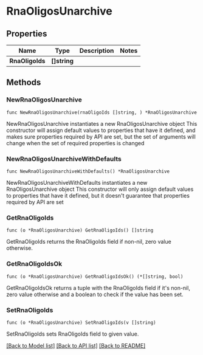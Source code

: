 # RnaOligosUnarchive

## Properties

Name | Type | Description | Notes
------------ | ------------- | ------------- | -------------
**RnaOligoIds** | **[]string** |  | 

## Methods

### NewRnaOligosUnarchive

`func NewRnaOligosUnarchive(rnaOligoIds []string, ) *RnaOligosUnarchive`

NewRnaOligosUnarchive instantiates a new RnaOligosUnarchive object
This constructor will assign default values to properties that have it defined,
and makes sure properties required by API are set, but the set of arguments
will change when the set of required properties is changed

### NewRnaOligosUnarchiveWithDefaults

`func NewRnaOligosUnarchiveWithDefaults() *RnaOligosUnarchive`

NewRnaOligosUnarchiveWithDefaults instantiates a new RnaOligosUnarchive object
This constructor will only assign default values to properties that have it defined,
but it doesn't guarantee that properties required by API are set

### GetRnaOligoIds

`func (o *RnaOligosUnarchive) GetRnaOligoIds() []string`

GetRnaOligoIds returns the RnaOligoIds field if non-nil, zero value otherwise.

### GetRnaOligoIdsOk

`func (o *RnaOligosUnarchive) GetRnaOligoIdsOk() (*[]string, bool)`

GetRnaOligoIdsOk returns a tuple with the RnaOligoIds field if it's non-nil, zero value otherwise
and a boolean to check if the value has been set.

### SetRnaOligoIds

`func (o *RnaOligosUnarchive) SetRnaOligoIds(v []string)`

SetRnaOligoIds sets RnaOligoIds field to given value.



[[Back to Model list]](../README.md#documentation-for-models) [[Back to API list]](../README.md#documentation-for-api-endpoints) [[Back to README]](../README.md)


